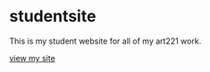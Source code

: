 # studentsite

This is my student website for all of my art221 work.

[view my site](https://lilyri.github.io/art221)